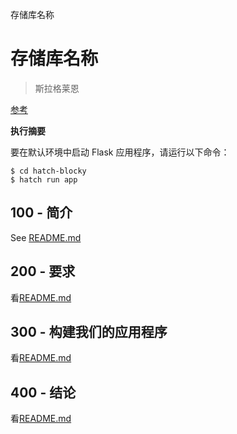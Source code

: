 存储库名称

# 存储库名称

> 斯拉格莱恩

[参考](./REFERENCES.md)

**执行摘要**

要在默认环境中启动 Flask 应用程序，请运行以下命令：

    $ cd hatch-blocky
    $ hatch run app

## 100 - 简介

See [README.md](./100/README.md)

## 200 - 要求

看[README.md](./200/README.md)

## 300 - 构建我们的应用程序

看[README.md](./300/README.md)

## 400 - 结论

看[README.md](./400/README.md)
